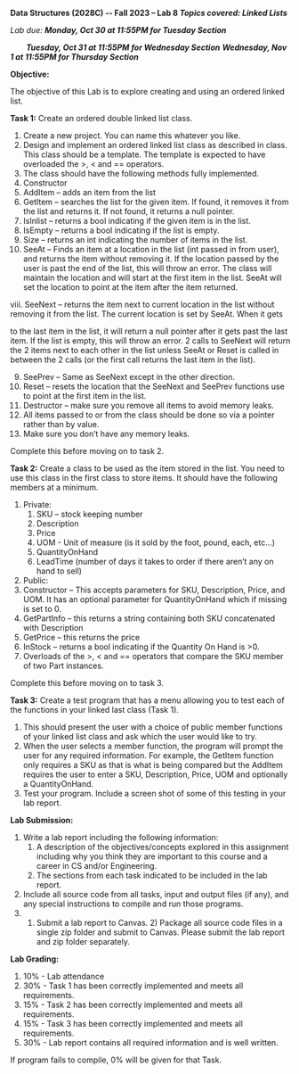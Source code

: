 ﻿**Data Structures (2028C) -- Fall 2023 – Lab 8 *Topics covered: Linked Lists*** 

*Lab due: **Monday, Oct 30 at 11:55PM for Tuesday Section*** 

`    `***Tuesday, Oct 31 at 11:55PM for Wednesday Section***              ***Wednesday, Nov 1 at 11:55PM for Thursday Section*** 

**Objective:** 

The objective of this Lab is to explore creating and using an ordered linked list. 

**Task 1:**  Create an ordered double linked list class. 

1. Create a new project.  You can name this whatever you like. 
1. Design and implement an ordered linked list class as described in class.  This class should be a template.  The template is expected to have overloaded the >, < and == operators. 
1. The class should have the following methods fully implemented. 
1. Constructor 
1. AddItem – adds an item from the list 
1. GetItem – searches the list for the given item.  If found, it removes it from the list and returns it.  If not found, it returns a null pointer. 
1. IsInlist – returns a bool indicating if the given item is in the list. 
1. IsEmpty – returns a bool indicating if the list is empty. 
1. Size – returns an int indicating the number of items in the list. 
1. SeeAt – Finds an item at a location in the list (int passed in from user), and returns the item without removing it.  If the location passed by the user is past the end of the list, this will throw an error. The class will maintain the location and will start at the first item in the list. SeeAt will set the location to point at the item after the item returned. 

viii.  SeeNext  – returns the item next  to  current  location in  the list  without removing it from the list. The current location is set by SeeAt. When it gets 

to the last item in the list, it will return a null pointer after it gets past the last item.  If the list is empty, this will throw an error.  2 calls to SeeNext will return the 2 items next to each other in the list unless SeeAt or Reset is called in between the 2 calls (or the first call returns the last item in the list). 

9. SeePrev – Same as SeeNext except in the other direction.  
9. Reset – resets the location that the SeeNext and SeePrev functions use to point at the first item in the list. 
9. Destructor – make sure you remove all items to avoid memory leaks. 
2. All items passed to or from the class should be done so via a pointer rather than by value. 
2. Make sure you don’t have any memory leaks. 

Complete this before moving on to task 2. 

**Task 2:**  Create a class to be used as the item stored in the list.  You need to use this class in the first class to store items. It should have the following members at a minimum. 

1. Private: 
   1. SKU – stock keeping number 
   1. Description 
   1. Price 
   1. UOM - Unit of measure (is it sold by the foot, pound, each, etc…) 
   1. QuantityOnHand 
   1. LeadTime (number of days it takes to order if there aren’t any on hand to sell) 
1. Public: 
1. Constructor – This accepts parameters for SKU, Description, Price, and UOM.  It has an optional parameter for QuantityOnHand which if missing is set to 0. 
1. GetPartInfo  –  this  returns  a  string  containing  both  SKU  concatenated  with Description 
1. GetPrice – this returns the price 
1. InStock – returns a bool indicating if the Quantity On Hand is >0.   
1. Overloads of the >, < and == operators that compare the SKU member of two Part instances. 

Complete this before moving on to task 3. 

**Task 3:**  Create a test program that has a menu allowing you to test each of the functions in your linked last class (Task 1). 

1. This should present the user with a choice of public member functions of your linked list class and ask which the user would like to try. 
1. When the user selects a member function, the program will prompt the user for any required information.  For example, the GetItem function only requires a SKU as that is what is being compared but the AddItem requires the user to enter a SKU, Description, Price, UOM and optionally a QuantityOnHand. 
1. Test your program.  Include a screen shot of some of this testing in your lab report. 

**Lab Submission:** 

1. Write a lab report including the following information: 
   1. A description of the objectives/concepts explored in this assignment including why you think they are important to this course and a career in CS and/or Engineering. 
   1. The sections from each task indicated to be included in the lab report.  
1. Include all source code from all tasks, input and output files (if any), and any special instructions to compile and run those programs. 
1. 1) Submit a lab report to Canvas. 2) Package all source code files in a single zip folder and submit to Canvas. Please submit the lab report and zip folder separately. 

**Lab Grading:** 

1. 10% - Lab attendance 
1. 30% - Task 1 has been correctly implemented and meets all requirements. 
1. 15% - Task 2 has been correctly implemented and meets all requirements.  
1. 15% - Task 3 has been correctly implemented and meets all requirements. 
1. 30% - Lab report contains all required information and is well written. 

If program fails to compile, 0% will be given for that Task. 
